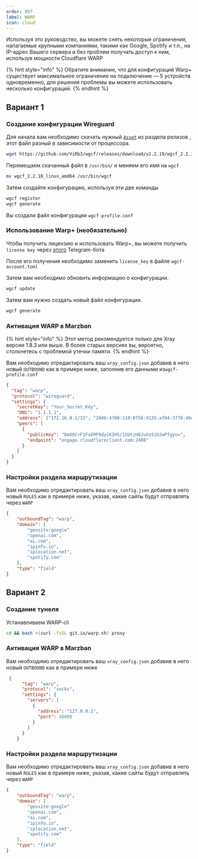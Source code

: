 ```yaml
---
order: 897
label: WARP
icon: cloud
---
```


Используя это руководство, вы можете снять некоторые ограничения, налагаемые крупными компаниями, такими как Google, Spotify и т.п., на IP-адрес Вашего сервера и без проблем получать доступ к ним, используя мощности Cloudflare WARP

{% hint style="info" %}
Обратите внимание, что для конфигураций Warp+ существует максимальное ограничение на подключение — 5 устройств одновременно, для решения проблемы вы можете использовать несколько конфигураций.
{% endhint %}


## Вариант 1
### Создание конфигурации Wireguard

Для начала вам необходимо скачать нужный [`Asset`](https://github.com/ViRb3/wgcf/releases) из раздела релизов , этот файл разный в зависимости от процессора.

```bash
wget https://github.com/ViRb3/wgcf/releases/download/v2.2.19/wgcf_2.2.19_linux_amd64
```

Перемещаем скачанный файл в  `/usr/bin/`  и меняем его имя на `wgcf`

```bash
mv wgcf_2.2.18_linux_amd64 /usr/bin/wgcf
```

Затем создайте конфигурацию, используя эти две команды

```bash
wgcf register
wgcf generate
```

Вы создали файл конфигурации `wgcf-profile.conf`

### Использование Warp+ (необязательно)

Чтобы получить лицензию и использовать Warp+, вы можете получить `license key` через [этого](https://t.me/generatewarpplusbot) Telegram-бота

После его получения необходимо заменить `license_key` в файле `wgcf-account.toml`

Затем вам необходимо обновить информацию о конфигурации.

```bash
wgcf update
```

Затем вам нужно создать новый файл конфигурации.

```bash
wgcf generate
```

### Активация WARP  в Marzban

{% hint style="info" %}
Этот метод рекомендуется только для Xray версии 1.8.3 или выше. В более старых версиях вы, вероятно, столкнетесь с проблемой утечки памяти.
{% endhint %}

Вам необходимо отредактировать ваш `xray_config.json` добавив в него новый `OUTBOUND` как в примере ниже, заполнив его данными из`wgcf-profile.conf`

```json
{
  "tag": "warp",
  "protocol": "wireguard",
  "settings": {
    "secretKey": "Your_Secret_Key",
    "DNS": "1.1.1.1",
    "address": ["172.16.0.2/32", "2606:4700:110:8756:9135:af04:3778:40d9/128"],
    "peers": [
      {
        "publicKey": "bmXOC+F1FxEMF9dyiK2H5/1SUtzH0JuVo51h2wPfgyo=",
        "endpoint": "engage.cloudflareclient.com:2408"
      }
    ]
  }
}
```

### Настройки раздела маршрутизации
Вам необходимо отредактировать ваш `xray_config.json` добавив в него новый `RULES` как в примере ниже, указав, какие сайты будут отправлять через `WARP`

```json
{
    "outboundTag": "warp",
    "domain": [
        "geosite:google"
        "openai.com",
        "ai.com",
        "ipinfo.io",
        "iplocation.net",
        "spotify.com"
    ],
    "type": "field"
}
```

## Вариант 2
### Создание тунеля

Устанавливаем WARP-cli

```bash
cd && bash <(curl -fsSL git.io/warp.sh) proxy
```

### Активация WARP  в Marzban

Вам необходимо отредактировать ваш `xray_config.json` добавив в него новый `OUTBOUND` как в примере ниже

```json
 {
      "tag": "warp",
      "protocol": "socks",
      "settings": {
        "servers": [
          {
            "address": "127.0.0.1",
            "port": 40000
          }
        ]
      }
    }
```

### Настройки раздела маршрутизации
Вам необходимо отредактировать ваш `xray_config.json` добавив в него новый `RULES` как в примере ниже, указав, какие сайты будут отправлять через `WARP`

```json
{
    "outboundTag": "warp",
    "domain": [
        "geosite:google"
        "openai.com",
        "ai.com",
        "ipinfo.io",
        "iplocation.net",
        "spotify.com"
    ],
    "type": "field"
}
```
